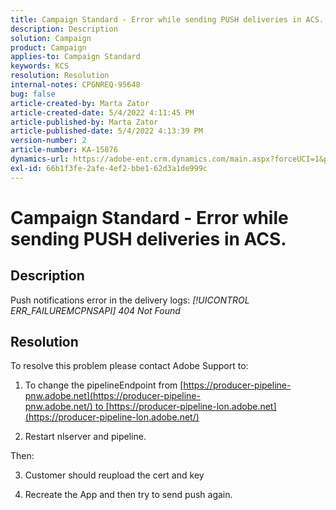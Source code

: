 ```yaml
---
title: Campaign Standard - Error while sending PUSH deliveries in ACS.
description: Description
solution: Campaign
product: Campaign
applies-to: Campaign Standard
keywords: KCS
resolution: Resolution
internal-notes: CPGNREQ-95648
bug: false
article-created-by: Marta Zator
article-created-date: 5/4/2022 4:11:45 PM
article-published-by: Marta Zator
article-published-date: 5/4/2022 4:13:39 PM
version-number: 2
article-number: KA-15876
dynamics-url: https://adobe-ent.crm.dynamics.com/main.aspx?forceUCI=1&pagetype=entityrecord&etn=knowledgearticle&id=5d3f73df-c4cb-ec11-a7b5-6045bd00d4f5
exl-id: 66b1f3fe-2afe-4ef2-bbe1-62d3a1de999c
---
```

# Campaign Standard - Error while sending PUSH deliveries in ACS.

## Description


Push notifications error in the delivery logs: *[!UICONTROL ERR_FAILUREMCPNSAPI] 404 Not Found*


## Resolution


To resolve this problem please contact Adobe Support to:

1. To change the pipelineEndpoint from [https://producer-pipeline-pnw.adobe.net](https://producer-pipeline-pnw.adobe.net/) to [https://producer-pipeline-lon.adobe.net](https://producer-pipeline-lon.adobe.net/)

2. Restart nlserver and pipeline.

Then:

3. Customer should reupload the cert and key

4. Recreate the App and then try to send push again.
